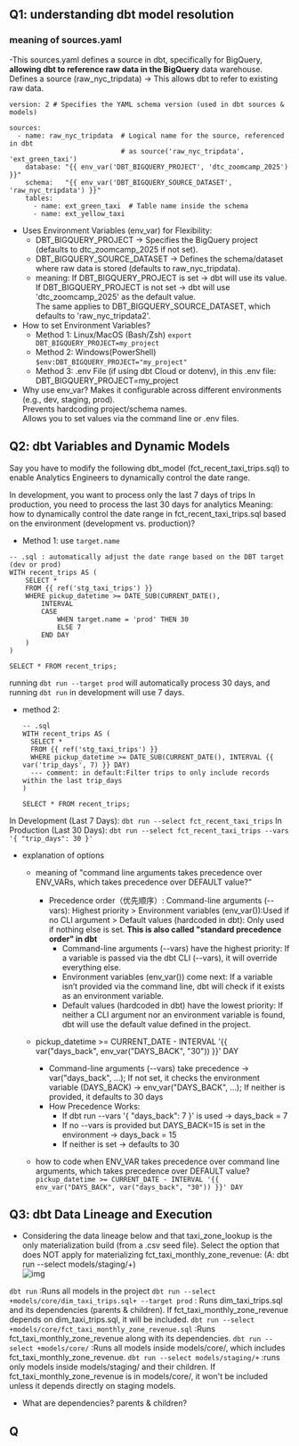 ## Q1: understanding dbt model resolution
### meaning of sources.yaml
-This sources.yaml defines a source in dbt, specifically for BigQuery, __allowing dbt to reference raw data in the BigQuery__ data warehouse. \
Defines a source (raw_nyc_tripdata) → This allows dbt to refer to existing raw data.
```
version: 2 # Specifies the YAML schema version (used in dbt sources & models)

sources:
  - name: raw_nyc_tripdata  # Logical name for the source, referenced in dbt 
                            # as source('raw_nyc_tripdata', 'ext_green_taxi')
    database: "{{ env_var('DBT_BIGQUERY_PROJECT', 'dtc_zoomcamp_2025') }}"
    schema:   "{{ env_var('DBT_BIGQUERY_SOURCE_DATASET', 'raw_nyc_tripdata') }}"
    tables:
      - name: ext_green_taxi  # Table name inside the schema
      - name: ext_yellow_taxi
```
- Uses Environment Variables (env_var) for Flexibility:
    - DBT_BIGQUERY_PROJECT → Specifies the BigQuery project (defaults to dtc_zoomcamp_2025 if not set).
    - DBT_BIGQUERY_SOURCE_DATASET → Defines the schema/dataset where raw data is stored (defaults to raw_nyc_tripdata).
    - meaning: If DBT_BIGQUERY_PROJECT is set → dbt will use its value. \
      If DBT_BIGQUERY_PROJECT is not set → dbt will use 'dtc_zoomcamp_2025' as the default value. \
      The same applies to DBT_BIGQUERY_SOURCE_DATASET, which defaults to 'raw_nyc_tripdata2'.
- How to set Environment Variables?
    - Method 1: Linux/MacOS (Bash/Zsh) `export DBT_BIGQUERY_PROJECT=my_project`
    - Method 2: Windows(PowerShell) `$env:DBT_BIGQUERY_PROJECT="my_project"`
    - Method 3: .env File (if using dbt Cloud or dotenv), in this .env file: DBT_BIGQUERY_PROJECT=my_project
- Why use env_var?
  Makes it configurable across different environments (e.g., dev, staging, prod). \
  Prevents hardcoding project/schema names. \
  Allows you to set values via the command line or .env files.

## Q2: dbt Variables and Dynamic Models
Say you have to modify the following dbt_model (fct_recent_taxi_trips.sql) to enable Analytics Engineers to dynamically control the date range.

In development, you want to process only the last 7 days of trips
In production, you need to process the last 30 days for analytics
 Meaning: how to dynamically control the date range in fct_recent_taxi_trips.sql based on the environment (development vs. production)?

- Method 1: use `target.name`
```
-- .sql : automatically adjust the date range based on the DBT target (dev or prod)
WITH recent_trips AS (
    SELECT *
    FROM {{ ref('stg_taxi_trips') }}
    WHERE pickup_datetime >= DATE_SUB(CURRENT_DATE(), 
        INTERVAL 
        CASE 
            WHEN target.name = 'prod' THEN 30
            ELSE 7 
        END DAY
    )
)

SELECT * FROM recent_trips;
```
running `dbt run --target prod` will automatically process 30 days, and running `dbt run` in development will use 7 days.

- method 2:
  ```
  -- .sql
  WITH recent_trips AS (
    SELECT *
    FROM {{ ref('stg_taxi_trips') }}
    WHERE pickup_datetime >= DATE_SUB(CURRENT_DATE(), INTERVAL {{ var('trip_days', 7) }} DAY)
    --- comment: in default:Filter trips to only include records within the last trip_days
  )

  SELECT * FROM recent_trips;
  ```
In Development (Last 7 Days): `dbt run --select fct_recent_taxi_trips`
In Production (Last 30 Days): `dbt run --select fct_recent_taxi_trips --vars '{ "trip_days": 30 }'`

- explanation of options
  - meaning of "command line arguments takes precedence over ENV_VARs, which takes precedence over DEFAULT value?"
    - Precedence order（优先顺序）: Command-line arguments (--vars): Highest priority > Environment variables (env_var()):Used if no CLI argument > Default values (hardcoded in dbt): Only used if nothing else is set. __This is also called "standard precedence order" in dbt__
      - Command-line arguments (--vars) have the highest priority: If a variable is passed via the dbt CLI (--vars), it will override everything else.
      - Environment variables (env_var()) come next: If a variable isn’t provided via the command line, dbt will check if it exists as an environment variable.
      - Default values (hardcoded in dbt) have the lowest priority: If neither a CLI argument nor an environment variable is found, dbt will use the default value defined in the project.

  - pickup_datetime >= CURRENT_DATE - INTERVAL '{{ var("days_back", env_var("DAYS_BACK", "30")) }}' DAY 
    - Command-line arguments (--vars) take precedence → var("days_back", …); If not set, it checks the environment variable (DAYS_BACK) → env_var("DAYS_BACK", …); If neither is provided, it defaults to 30 days
    - How Precedence Works:
      - If dbt run --vars '{ "days_back": 7 }' is used → days_back = 7
      - If no --vars is provided but DAYS_BACK=15 is set in the environment → days_back = 15
      - If neither is set → defaults to 30
  - how to code when ENV_VAR takes precedence over command line arguments, which takes precedence over DEFAULT value?
     ``` pickup_datetime >= CURRENT_DATE - INTERVAL '{{ env_var("DAYS_BACK", var("days_back", "30")) }}' DAY ```
    
## Q3: dbt Data Lineage and Execution
- Considering the data lineage below and that taxi_zone_lookup is the only materialization build (from a .csv seed file). Select the option that does NOT apply for materializing fct_taxi_monthly_zone_revenue: (A: dbt run --select models/staging/+) \
![img](notesimages/01_01.png)

`dbt run` :Runs all models in the project 
`dbt run --select +models/core/dim_taxi_trips.sql+ --target prod` : Runs dim_taxi_trips.sql and its dependencies (parents & children). If fct_taxi_monthly_zone_revenue depends on dim_taxi_trips.sql, it will be included.
`dbt run --select +models/core/fct_taxi_monthly_zone_revenue.sql` :Runs fct_taxi_monthly_zone_revenue along with its dependencies. 
`dbt run --select +models/core/` :Runs all models inside models/core/, which includes fct_taxi_monthly_zone_revenue.
`dbt run --select models/staging/+` :runs only models inside models/staging/ and their children. If fct_taxi_monthly_zone_revenue is in models/core/, it won't be included unless it depends directly on staging models.

- What are dependencies?  parents & children?




## Q

